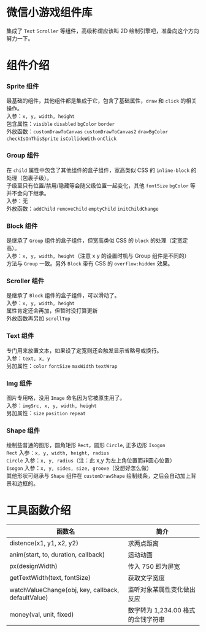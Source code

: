 # 微信小游戏组件库
集成了 `Text` `Scroller` 等组件，高级称谓应该叫 2D 绘制引擎吧，准备向这个方向努力一下。  

# 组件介绍
### Sprite 组件
最基础的组件，其他组件都是集成于它，包含了基础属性，`draw` 和 `click` 的相关操作。  
入参：`x, y, width, height`   
包含属性：`visible` `disabled` `bgColor` `border`  
外放函数：`customDrawToCanvas` `customDrawToCanvas2` `drawBgColor` `checkIsOnThisSprite` `isCollideWith` `onClick`  

### Group 组件
在 `child` 属性中包含了其他组件的盒子组件，宽高类似 CSS 的 `inline-block` 的处理（包裹子级）。  
子级至只有位置/禁用/隐藏等会随父级位置一起变化，其他 `fontSize` `bgColor` 等并不会向下继承。  
入参：无    
外放函数：`addChild` `removeChild` `emptyChild` `initChildChange`  

### Block 组件
是继承了 `Group` 组件的盒子组件，但宽高类似 CSS 的 `block` 的处理（定宽定高）。    
入参：`x, y, width, height`（注意 x y 的设置时机与 Group 组件是不同的）  
方法与 `Group` 一致。另外 `Block` 带有 CSS 的 `overflow:hidden` 效果。  

### Scroller 组件
是继承了 `Block` 组件的盒子组件，可以滑动了。     
入参：`x, y, width, height`  
属性肯定还会再加，但暂时没打算更新  
外放函数再另加 `scrollTop`   

### Text 组件
专门用来放置文本，如果设了定宽则还会触发显示省略号或换行。  
入参：`text, x, y`  
另加属性：`color` `fontSize` `maxWidth` `textWrap`  

### Img 组件
图片专用咯，没用 `Image` 命名因为它被原生用了。   
入参：`imgSrc, x, y, width, height`   
另加属性：`size` `position` `repeat`  

### Shape 组件
绘制些普通的图形，圆角矩形 `Rect`，圆形 `Circle`, 正多边形 `Isogon`   
`Rect` 入参：`x, y, width, height, radius`   
`Circle` 入参：`x, y, radius`（注：此 x,y 为左上角位置而非圆心位置）   
`Isogon` 入参：`x, y, sides, size, groove`（没想好怎么做）  
其他形状可继承与 `Shape` 组件在 `customDrawShape` 绘制线条，之后会自动加上背景和边框的。  

# 工具函数介绍
| 函数名 | 简介 |
| - | - |
| distence(x1, y1, x2, y2) | 求两点距离 |
| anim(start, to, duration, callback) | 运动动画 |
| px(designWidth) | 传入 750 即为屏宽 |
| getTextWidth(text, fontSize) | 获取文字宽度 |
| watchValueChange(obj, key, callback, defaultValue) | 监听对象某属性变化做出反应 |
| money(val, unit, fixed) | 数字转为 1,234.00 格式的金钱字符串 |
